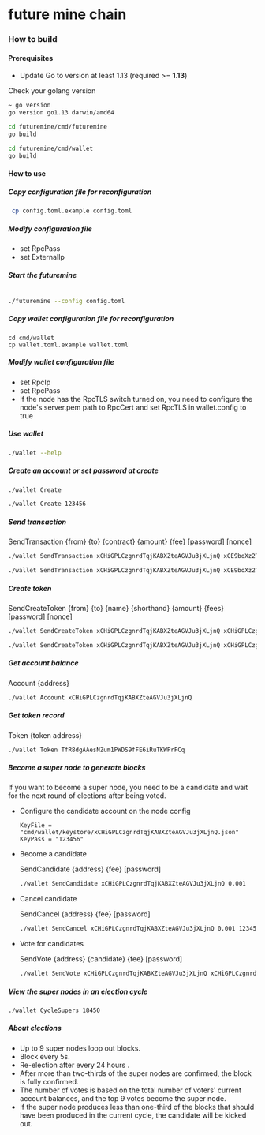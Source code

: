 # future mine chain

### How to build

####  Prerequisites

- Update Go to version at least 1.13 (required >= **1.13**)

Check your golang version

```bash
~ go version
go version go1.13 darwin/amd64
```

```bash
cd futuremine/cmd/futuremine
go build

cd futuremine/cmd/wallet
go build
```

#### How to use


##### Copy configuration file for reconfiguration

```bash
 cp config.toml.example config.toml
```

##### Modify configuration file

* set RpcPass
* set ExternalIp

##### Start the futuremine

```bash

./futuremine --config config.toml
```

##### Copy wallet configuration file for reconfiguration

```
cd cmd/wallet
cp wallet.toml.example wallet.toml
```

##### Modify wallet configuration file

* set RpcIp
* set RpcPass
* If the node has the RpcTLS switch turned on, you need to configure the node's server.pem path to RpcCert and set RpcTLS in wallet.config to true

##### Use wallet

```bash
./wallet --help
```
##### Create an account or set password at create

```bash
./wallet Create 

./wallet Create 123456
```
##### Send transaction

SendTransaction {from} {to} {contract} {amount} {fee} [password] [nonce]

```bash
./wallet SendTransaction xCHiGPLCzgnrdTqjKABXZteAGVJu3jXLjnQ xCE9boXz2TxSE9srVPDdfszyiXtfT3vduc8 FMC 10 0.1

./wallet SendTransaction xCHiGPLCzgnrdTqjKABXZteAGVJu3jXLjnQ xCE9boXz2TxSE9srVPDdfszyiXtfT3vduc8 FMC 10 0.1 123456
```

##### Create token

SendCreateToken {from} {to} {name} {shorthand} {amount} {fees} [password] [nonce]

```bash
./wallet SendCreateToken xCHiGPLCzgnrdTqjKABXZteAGVJu3jXLjnQ xCHiGPLCzgnrdTqjKABXZteAGVJu3jXLjnQ "M token" MT 1000 0.1

./wallet SendCreateToken xCHiGPLCzgnrdTqjKABXZteAGVJu3jXLjnQ xCHiGPLCzgnrdTqjKABXZteAGVJu3jXLjnQ "M token" MT 1000 0.1 123456
```

##### Get account balance
Account {address}
```bash
./wallet Account xCHiGPLCzgnrdTqjKABXZteAGVJu3jXLjnQ
```

##### Get token record
Token {token address}
```bash
./wallet Token TfR8dgAAesNZum1PWDS9fFE6iRuTKWPrFCq
```

##### Become a super node to generate blocks

If you want to become a super node, you need to be a candidate and wait for the next round of elections after being voted.

* Configure the candidate account on the node config

    ```
    KeyFile = "cmd/wallet/keystore/xCHiGPLCzgnrdTqjKABXZteAGVJu3jXLjnQ.json"
    KeyPass = "123456"
    ```
* Become a candidate

    SendCandidate {address} {fee} [password]

    ```bash
    ./wallet SendCandidate xCHiGPLCzgnrdTqjKABXZteAGVJu3jXLjnQ 0.001
    ```
* Cancel candidate

    SendCancel {address} {fee} [password]

    ```bash
    ./wallet SendCancel xCHiGPLCzgnrdTqjKABXZteAGVJu3jXLjnQ 0.001 123456
    ```
* Vote for candidates

    SendVote {address} {candidate} {fee} [password]

    ```bash
    ./wallet SendVote xCHiGPLCzgnrdTqjKABXZteAGVJu3jXLjnQ xCHiGPLCzgnrdTqjKABXZteAGVJu3jXLjnQ 0.001
    ```
  
##### View the super nodes in an election cycle
    
```bash
./wallet CycleSupers 18450
```
    
##### About elections

* Up to 9 super nodes loop out blocks.
* Block every 5s.
* Re-election after every 24 hours .
* After more than two-thirds of the super nodes are confirmed, the block is fully confirmed.
* The number of votes is based on the total number of voters' current account balances, and the top 9 votes become the super node.
* If the super node produces less than one-third of the blocks that should have been produced in the current cycle, the candidate will be kicked out.